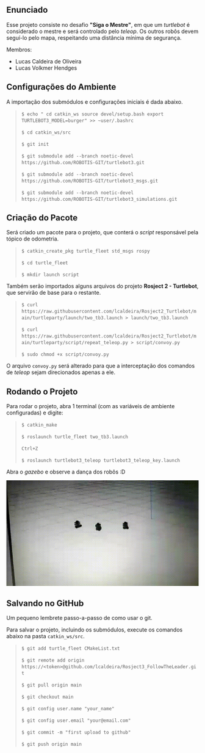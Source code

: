 ## Enunciado

Esse projeto consiste no desafio **"Siga o Mestre"**, em que um *turtlebot* é considerado o mestre e será controlado pelo *teleop*. Os outros robôs devem seguí-lo pelo mapa, respeitando uma distância mínima de segurança.

Membros:
- Lucas Caldeira de Oliveira
- Lucas Volkmer Hendges

## Configurações do Ambiente

A importação dos submódulos e configurações iniciais é dada abaixo.

> `$ echo "
cd catkin_ws
source devel/setup.bash
export TURTLEBOT3_MODEL=burger" >> ~user/.bashrc`
>
> `$ cd catkin_ws/src`
>
> `$ git init`
>
> `$ git submodule add --branch noetic-devel https://github.com/ROBOTIS-GIT/turtlebot3.git`
>
> `$ git submodule add --branch noetic-devel https://github.com/ROBOTIS-GIT/turtlebot3_msgs.git`
>
> `$ git submodule add --branch noetic-devel https://github.com/ROBOTIS-GIT/turtlebot3_simulations.git`

## Criação do Pacote

Será criado um pacote para o projeto, que conterá o *script* responsável pela tópico de odometria.

> `$ catkin_create_pkg turtle_fleet std_msgs rospy`
>
> `$ cd turtle_fleet`
>
> `$ mkdir launch script`

Também serão importados alguns arquivos do projeto **Rosject 2 - Turtlebot**, que servirão de base para o restante.

> `$ curl https://raw.githubusercontent.com/lcaldeira/Rosject2_Turtlebot/main/turtleparty/launch/two_tb3.launch > launch/two_tb3.launch`
>
> `$ curl https://raw.githubusercontent.com/lcaldeira/Rosject2_Turtlebot/main/turtleparty/script/repeat_teleop.py > script/convoy.py`
>
> `$ sudo chmod +x script/convoy.py`

O arquivo `convoy.py` será alterado para que a interceptação dos comandos de *teleop* sejam direcionados apenas a ele.

## Rodando o Projeto

Para rodar o projeto, abra 1 terminal (com as variáveis de ambiente configuradas) e digite:

> `$ catkin_make`
>
> `$ roslaunch turtle_fleet two_tb3.launch`
>
> `Ctrl+Z`
>
> `$ roslaunch turtlebot3_teleop turtlebot3_teleop_key.launch`

Abra o *gazebo* e observe a dança dos robôs :D

![Comboio com 3 robôs em fila](turtle_fleet/media/convoy.gif)

## Salvando no GitHub

Um pequeno lembrete passo-a-passo de como usar o git.

Para salvar o projeto, incluindo os submódulos, execute os comandos abaixo na pasta `catkin_ws/src`.

> `$ git add turtle_fleet CMakeList.txt`
>
> `$ git remote add origin https://<token>@github.com/lcaldeira/Rosject3_FollowTheLeader.git`
>
> `$ git pull origin main`
>
> `$ git checkout main`
>
> `$ git config user.name "your_name"`
>
> `$ git config user.email "your@email.com"`
>
> `$ git commit -m "first upload to github"`
>
> `$ git push origin main`
